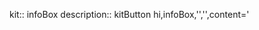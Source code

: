 kit:: infoBox
description:: kitButton hi,infoBox,'','',content='<template name>'

- ```javascript
  logseq.kits.setStatic(function infoBox(div) {
  
    const button = event.target.closest("button[data-kit]");
    let infoBox = document.body.querySelector('.info-box-container');
   
    if (button.dataset.reset) {
      try {
        infoBox.remove();
       console.log("hi");
      }
      catch {
        console.log("There is no box.");
      }
    }
  
    //console.log(button.dataset.content);
    const use_template = button.dataset.content;
    
  
    if (!infoBox) {
          Alpine.store('objectives',
      {
          objective: 'This is some objectives',
          goal: 'this is some objective.'
  
      });
      
    const html = String.raw;
    const infoBoxElement = html`
  
        <md-dialog class="info-box-container" x-data>
          <div slot="headline">
            Dialog title
          </div>
          <form slot="content" id="form-id" method="dialog" x-text="$store.objectives.goal">
            A simple dialog with free-form content.
          </form>
          <div slot="actions">
            <md-text-button form="form-id">Ok</md-text-button>
          </div>
        </md-dialog>
      `;
    document.body.insertAdjacentHTML('beforeend', infoBoxElement);
    infoBox = document.body.querySelector('.info-box-container');
  } else {
    //Alpine.store('infoBox').setTemplate(use_template);
    //Alpine.data('infoBox', 'objectives');
  }
    infoBox.show();
  });
  
  logseq.kits.infoBox();
  ```
	- {{evalparent}}
- {{kitButton hi,infoBox,'','',content='objective'}} {{kitButton reset,infoBox,'','',reset='true' buttons='false'}}
-
- hi qwhy sa
	-
-
-